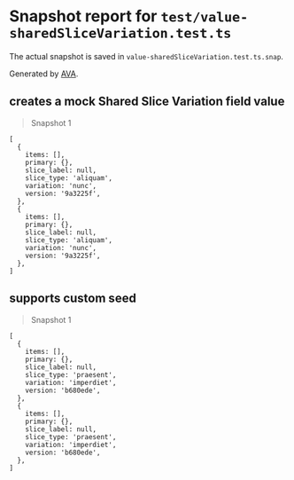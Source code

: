 # Snapshot report for `test/value-sharedSliceVariation.test.ts`

The actual snapshot is saved in `value-sharedSliceVariation.test.ts.snap`.

Generated by [AVA](https://avajs.dev).

## creates a mock Shared Slice Variation field value

> Snapshot 1

    [
      {
        items: [],
        primary: {},
        slice_label: null,
        slice_type: 'aliquam',
        variation: 'nunc',
        version: '9a3225f',
      },
      {
        items: [],
        primary: {},
        slice_label: null,
        slice_type: 'aliquam',
        variation: 'nunc',
        version: '9a3225f',
      },
    ]

## supports custom seed

> Snapshot 1

    [
      {
        items: [],
        primary: {},
        slice_label: null,
        slice_type: 'praesent',
        variation: 'imperdiet',
        version: 'b680ede',
      },
      {
        items: [],
        primary: {},
        slice_label: null,
        slice_type: 'praesent',
        variation: 'imperdiet',
        version: 'b680ede',
      },
    ]
